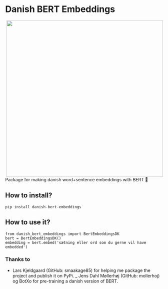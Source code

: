 # Danish BERT Embeddings
<img align='right' src="https://user-images.githubusercontent.com/39537120/96163240-f1c8cd80-0f19-11eb-8bb5-ab1e9f467060.jpg" width="500"><br>

Package for making danish word+sentence embeddings with BERT 📜

## How to install?
```
pip install danish-bert-embeddings
```

## How to use it?
```
from danish_bert_embeddings import BertEmbeddingsDK
bert = BertEmbeddingsDK()
embedding = bert.embed('sætning eller ord som du gerne vil have embedded')
```

### Thanks to
- Lars Kjeldgaard (GitHub: smaakage85) for helping me package the project and publish it on PyPi.
_ Jens Dahl Møllerhøj (GitHub: mollerhoj) og BotXo for pre-training a danish version of BERT.



